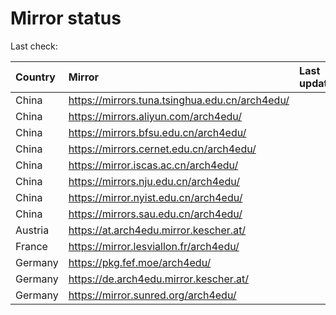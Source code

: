 <script src="./time.js"></script>
# Mirror status
Last check: <script type="text/javascript">localize(1717499856.2141);</script>

|Country|Mirror|Last update|
|:------|:-----|:----------|
|China|https://mirrors.tuna.tsinghua.edu.cn/arch4edu/|<script type="text/javascript">localize(1717482899);</script>|
|China|https://mirrors.aliyun.com/arch4edu/|<script type="text/javascript">localize(1717267460);</script>|
|China|https://mirrors.bfsu.edu.cn/arch4edu/|<script type="text/javascript">localize(1717482899);</script>|
|China|https://mirrors.cernet.edu.cn/arch4edu/|<script type="text/javascript">localize(1717482899);</script>|
|China|https://mirror.iscas.ac.cn/arch4edu/|<script type="text/javascript">localize(1717440922);</script>|
|China|https://mirrors.nju.edu.cn/arch4edu/|<script type="text/javascript">localize(1717440922);</script>|
|China|https://mirror.nyist.edu.cn/arch4edu/|<script type="text/javascript">localize(1717440922);</script>|
|China|https://mirrors.sau.edu.cn/arch4edu/|<script type="text/javascript">localize(1717482899);</script>|
|Austria|https://at.arch4edu.mirror.kescher.at/|<script type="text/javascript">localize(1717482899);</script>|
|France|https://mirror.lesviallon.fr/arch4edu/|<script type="text/javascript">localize(1717440922);</script>|
|Germany|https://pkg.fef.moe/arch4edu/|<script type="text/javascript">localize(1717482899);</script>|
|Germany|https://de.arch4edu.mirror.kescher.at/|<script type="text/javascript">localize(1717482899);</script>|
|Germany|https://mirror.sunred.org/arch4edu/|<script type="text/javascript">localize(1717482899);</script>|

<script src="./tablefilter/tablefilter.js"></script>
<script src="./table.js"></script>